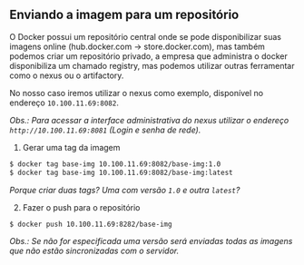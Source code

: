 ## Enviando a imagem para um repositório

O Docker possui um repositório central onde se pode disponibilizar suas imagens online (hub.docker.com -> store.docker.com), mas também podemos criar um repositório privado, a empresa que administra o docker disponibiliza um chamado registry, mas podemos utilizar outras ferramentar como o nexus ou o artifactory.

No nosso caso iremos utilizar o nexus como exemplo, disponível no endereço `10.100.11.69:8082`.

_Obs.: Para acessar a interface administrativa do nexus utilizar o endereço `http://10.100.11.69:8081` (Login e senha de rede)._


1. Gerar uma tag da imagem
```bash
$ docker tag base-img 10.100.11.69:8082/base-img:1.0
$ docker tag base-img 10.100.11.69:8082/base-img:latest
```
_Porque criar duas tags? Uma com versão `1.0` e outra `latest`?_

2. Fazer o push para o repositório
```bash
$ docker push 10.100.11.69:8282/base-img
```
_Obs.: Se não for especificada uma versão será enviadas todas as imagens que não estão sincronizadas com o servidor._
